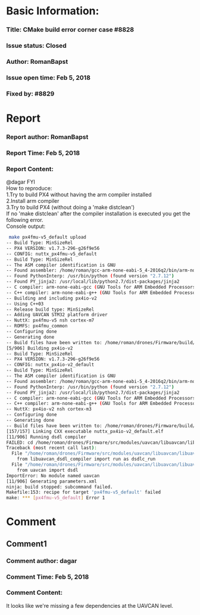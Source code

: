 # Basic Information:
### Title:  CMake build error corner case #8828 
### Issue status: Closed
### Author: RomanBapst
### Issue open time: Feb 5, 2018
### Fixed by: #8829
# Report
### Report author: RomanBapst
### Report Time: Feb 5, 2018
### Report Content:   
@dagar FYI    
How to reproduce:  
1.Try to build PX4 without having the arm compiler installed  
2.Install arm compiler  
3.Try to build PX4 (without doing a 'make distclean')  
If no 'make distclean' after the compiler installation is executed you get the following error.  
Console output:  
    
```bash     
 make px4fmu-v5_default upload        
-- Build Type: MinSizeRel        
-- PX4 VERSION: v1.7.3-296-g26f9e56        
-- CONFIG: nuttx_px4fmu-v5_default        
-- Build Type: MinSizeRel        
-- The ASM compiler identification is GNU        
-- Found assembler: /home/roman/gcc-arm-none-eabi-5_4-2016q2/bin/arm-none-eabi-gcc        
-- Found PythonInterp: /usr/bin/python (found version "2.7.12")         
-- Found PY_jinja2: /usr/local/lib/python2.7/dist-packages/jinja2          
-- C compiler: arm-none-eabi-gcc (GNU Tools for ARM Embedded Processors) 5.4.1 20160609 (release) [ARM/embedded-5-branch revision 237715]        
-- C++ compiler: arm-none-eabi-g++ (GNU Tools for ARM Embedded Processors) 5.4.1 20160609 (release) [ARM/embedded-5-branch revision 237715]        
-- Building and including px4io-v2        
-- Using C++03        
-- Release build type: MinSizeRel        
-- Adding UAVCAN STM32 platform driver        
-- NuttX: px4fmu-v5 nsh cortex-m7        
-- ROMFS: px4fmu_common        
-- Configuring done        
-- Generating done        
-- Build files have been written to: /home/roman/drones/Firmware/build/px4fmu-v5_default        
[5/906] Building px4io-v2        
-- Build Type: MinSizeRel        
-- PX4 VERSION: v1.7.3-296-g26f9e56        
-- CONFIG: nuttx_px4io-v2_default        
-- Build Type: MinSizeRel        
-- The ASM compiler identification is GNU        
-- Found assembler: /home/roman/gcc-arm-none-eabi-5_4-2016q2/bin/arm-none-eabi-gcc        
-- Found PythonInterp: /usr/bin/python (found version "2.7.12")         
-- Found PY_jinja2: /usr/local/lib/python2.7/dist-packages/jinja2          
-- C compiler: arm-none-eabi-gcc (GNU Tools for ARM Embedded Processors) 5.4.1 20160609 (release) [ARM/embedded-5-branch revision 237715]        
-- C++ compiler: arm-none-eabi-g++ (GNU Tools for ARM Embedded Processors) 5.4.1 20160609 (release) [ARM/embedded-5-branch revision 237715]        
-- NuttX: px4io-v2 nsh cortex-m3        
-- Configuring done        
-- Generating done        
-- Build files have been written to: /home/roman/drones/Firmware/build/px4io-v2_default        
[157/157] Linking CXX executable nuttx_px4io-v2_default.elf        
[11/906] Running dsdl compiler        
FAILED: cd /home/roman/drones/Firmware/src/modules/uavcan/libuavcan/libuavcan && /usr/bin/python /home/roman/drones/Firmware/src/modules/uavcan/libuavcan/libuavcan/dsdl_compiler/libuavcan_dsdlc test/dsdl_test/root_ns_a test/dsdl_test/root_ns_b /home/roman/drones/Firmware/src/modules/uavcan/libuavcan/libuavcan/../dsdl/uavcan -Oinclude/dsdlc_generated && /usr/bin/cmake -E touch /home/roman/drones/Firmware/build/px4fmu-v5_default/libuavcan_dsdlc_run.stamp        
Traceback (most recent call last):        
  File "/home/roman/drones/Firmware/src/modules/uavcan/libuavcan/libuavcan/dsdl_compiler/libuavcan_dsdlc", line 59, in <module>        
    from libuavcan_dsdl_compiler import run as dsdlc_run        
  File "/home/roman/drones/Firmware/src/modules/uavcan/libuavcan/libuavcan/dsdl_compiler/libuavcan_dsdl_compiler/__init__.py", line 17, in <module>        
    from uavcan import dsdl        
ImportError: No module named uavcan        
[11/906] Generating parameters.xml        
ninja: build stopped: subcommand failed.        
Makefile:153: recipe for target 'px4fmu-v5_default' failed        
make: *** [px4fmu-v5_default] Error 1        
```  

# Comment
## Comment1
### Comment author: dagar
### Comment Time: Feb 5, 2018
### Comment Content:   
It looks like we're missing a few dependencies at the UAVCAN level.  
